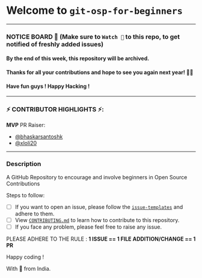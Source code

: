 # Welcome to `git-osp-for-beginners`
---
### NOTICE BOARD 📢 (Make sure to `Watch 👀` to this repo, to get notified of freshly added issues)

#### By the end of this week, this repository will be archived.
#### Thanks for all your contributions and hope to see you again next year! 🎉🥳
#### Have fun guys ! Happy Hacking !

---

### ⚡ CONTRIBUTOR HIGHLIGHTS ⚡:

**MVP** PR Raiser:
- [@bhaskarsantoshk](https://github.com/bhaskarsantoshk)
- [@xloli20](https://github.com/xloli20)
----

### Description 
A GitHub Repository to encourage and involve beginners in Open Source Contributions

Steps to follow:

-   [ ] If you want to open an issue, please follow the [`issue-templates`](https://github.com/aditya109/git-osp-for-beginners/issues/new?assignees=&labels=Hacktoberfest%2C+good+first+issue&template=programming-question.md&title=%5BQuestion%5D) and adhere to them.
-   [ ] View [`CONTRIBUTING.md`](https://github.com/aditya109/git-osp-for-beginners/blob/master/CONTRIBUTING.md) to learn how to contribute to this repository.
-   [ ] If you face any problem, please feel free to raise any issue.

PLEASE ADHERE TO THE RULE : **1 ISSUE == 1 FILE ADDITION/CHANGE == 1 PR**

Happy coding !

With 💚 from India.

